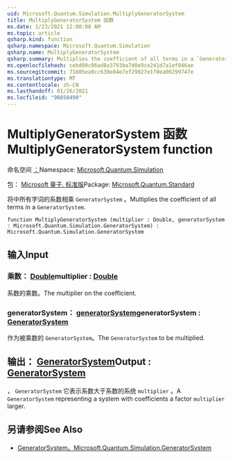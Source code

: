 ```yaml
---
uid: Microsoft.Quantum.Simulation.MultiplyGeneratorSystem
title: MultiplyGeneratorSystem 函数
ms.date: 1/23/2021 12:00:00 AM
ms.topic: article
qsharp.kind: function
qsharp.namespace: Microsoft.Quantum.Simulation
qsharp.name: MultiplyGeneratorSystem
qsharp.summary: Multiplies the coefficient of all terms in a `GeneratorSystem`.
ms.openlocfilehash: cebd08c86ad8a3793ba7d0e9ce241d7a1ef046ae
ms.sourcegitcommit: 71605ea9cc630e84e7ef29027e1f0ea06299747e
ms.translationtype: MT
ms.contentlocale: zh-CN
ms.lasthandoff: 01/26/2021
ms.locfileid: "98858498"
---
```

# <a name="multiplygeneratorsystem-function"></a><span data-ttu-id="3bc35-102">MultiplyGeneratorSystem 函数</span><span class="sxs-lookup"><span data-stu-id="3bc35-102">MultiplyGeneratorSystem function</span></span>

<span data-ttu-id="3bc35-103">命名空间 [：](xref:Microsoft.Quantum.Simulation)</span><span class="sxs-lookup"><span data-stu-id="3bc35-103">Namespace: [Microsoft.Quantum.Simulation](xref:Microsoft.Quantum.Simulation)</span></span>

<span data-ttu-id="3bc35-104">包： [Microsoft 量子. 标准版](https://nuget.org/packages/Microsoft.Quantum.Standard)</span><span class="sxs-lookup"><span data-stu-id="3bc35-104">Package: [Microsoft.Quantum.Standard](https://nuget.org/packages/Microsoft.Quantum.Standard)</span></span>


<span data-ttu-id="3bc35-105">将中所有字词的系数相乘 `GeneratorSystem` 。</span><span class="sxs-lookup"><span data-stu-id="3bc35-105">Multiplies the coefficient of all terms in a `GeneratorSystem`.</span></span>

```qsharp
function MultiplyGeneratorSystem (multiplier : Double, generatorSystem : Microsoft.Quantum.Simulation.GeneratorSystem) : Microsoft.Quantum.Simulation.GeneratorSystem
```


## <a name="input"></a><span data-ttu-id="3bc35-106">输入</span><span class="sxs-lookup"><span data-stu-id="3bc35-106">Input</span></span>

### <a name="multiplier--double"></a><span data-ttu-id="3bc35-107">乘数： [Double](xref:microsoft.quantum.lang-ref.double)</span><span class="sxs-lookup"><span data-stu-id="3bc35-107">multiplier : [Double](xref:microsoft.quantum.lang-ref.double)</span></span>

<span data-ttu-id="3bc35-108">系数的乘数。</span><span class="sxs-lookup"><span data-stu-id="3bc35-108">The multiplier on the coefficient.</span></span>


### <a name="generatorsystem--generatorsystem"></a><span data-ttu-id="3bc35-109">generatorSystem： [generatorSystem](xref:Microsoft.Quantum.Simulation.GeneratorSystem)</span><span class="sxs-lookup"><span data-stu-id="3bc35-109">generatorSystem : [GeneratorSystem](xref:Microsoft.Quantum.Simulation.GeneratorSystem)</span></span>

<span data-ttu-id="3bc35-110">作为被乘数的 `GeneratorSystem`。</span><span class="sxs-lookup"><span data-stu-id="3bc35-110">The `GeneratorSystem` to be multiplied.</span></span>



## <a name="output--generatorsystem"></a><span data-ttu-id="3bc35-111">输出： [GeneratorSystem](xref:Microsoft.Quantum.Simulation.GeneratorSystem)</span><span class="sxs-lookup"><span data-stu-id="3bc35-111">Output : [GeneratorSystem](xref:Microsoft.Quantum.Simulation.GeneratorSystem)</span></span>

<span data-ttu-id="3bc35-112">， `GeneratorSystem` 它表示系数大于系数的系统 `multiplier` 。</span><span class="sxs-lookup"><span data-stu-id="3bc35-112">A `GeneratorSystem` representing a system with coefficients a factor `multiplier` larger.</span></span>

## <a name="see-also"></a><span data-ttu-id="3bc35-113">另请参阅</span><span class="sxs-lookup"><span data-stu-id="3bc35-113">See Also</span></span>

- [<span data-ttu-id="3bc35-114">GeneratorSystem。</span><span class="sxs-lookup"><span data-stu-id="3bc35-114">Microsoft.Quantum.Simulation.GeneratorSystem</span></span>](xref:Microsoft.Quantum.Simulation.GeneratorSystem)